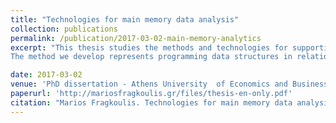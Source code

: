 ```yaml
---
title: "Technologies for main memory data analysis"
collection: publications
permalink: /publication/2017-03-02-main-memory-analytics
excerpt: "This thesis studies the methods and technologies for supporting queries on main memory data and how the widespread architecture of software systems currently affects technologies. Based on the findings from the literature we develop a method and a technology to perform interactive queries on data that reside in main memory. Our approach is based on the criteria of usefulness and usability. After an overview of the programming languages that fit the data analysis we choose SQL, the standard data manipulation language for decades.
The method we develop represents programming data structures in relational terms as requires SQL. The method's implementation took place on the C and C++ programming languages because of their wide use for the development of systems and applications. The implementation expands to the development of two diagnostic tools for identifying problems in software systems through queries to main memory metadata related to their state. The overall evaluation of our approach involves its integration in three C++ software applications, in the Linux kernel, and in Valgrind, where we also perform a user study with students."

date: 2017-03-02
venue: 'PhD dissertation - Athens University  of Economics and Business, Department of Management Science and Technology'
paperurl: 'http://mariosfragkoulis.gr/files/thesis-en-only.pdf'
citation: "Marios Fragkoulis. Technologies for main memory data analysis. PhD dissertation. Athens University of Economics and Business, Department of Management Science and Technology. 2017."
---
```


